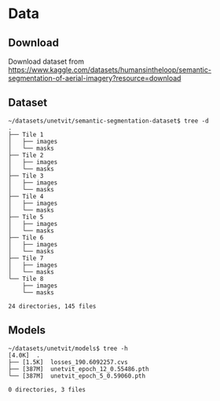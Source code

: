 # Data

## Download 
Download dataset from https://www.kaggle.com/datasets/humansintheloop/semantic-segmentation-of-aerial-imagery?resource=download


## Dataset
```
~/datasets/unetvit/semantic-segmentation-dataset$ tree -d
.
├── Tile 1
│   ├── images
│   └── masks
├── Tile 2
│   ├── images
│   └── masks
├── Tile 3
│   ├── images
│   └── masks
├── Tile 4
│   ├── images
│   └── masks
├── Tile 5
│   ├── images
│   └── masks
├── Tile 6
│   ├── images
│   └── masks
├── Tile 7
│   ├── images
│   └── masks
└── Tile 8
    ├── images
    └── masks

24 directories, 145 files
```

## Models
```
~/datasets/unetvit/models$ tree -h
[4.0K]  .
├── [1.5K]  losses_190.6092257.cvs
├── [387M]  unetvit_epoch_12_0.55486.pth
└── [387M]  unetvit_epoch_5_0.59060.pth

0 directories, 3 files
```
